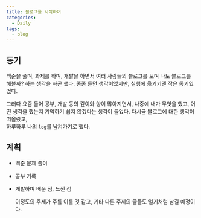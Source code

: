 ```yaml
---
title: 블로그를 시작하며
categories:
  - Daily
tags:
  - blog
---
```


## 동기

백준을 풀며, 과제를 하며, 개발을 하면서 여러 사람들의 블로그를 보며 나도 블로그를 해볼까? 하는 생각을 하곤 했다. 종종 들던 생각이었지만, 실행에 옮기기엔 작은 동기였었다.

그러다 요즘 들어 공부, 개발 등의 깊이와 양이 많아지면서, 나중에 내가 무엇을 했고, 어떤 생각을 했는지 기억하기 쉽지 않겠다는 생각이 들었다.
다시금 블로그에 대한 생각이 떠올랐고, \
하루하루 나의 `log`를 남겨가기로 했다.

## 계획

- 백준 문제 풀이
- 공부 기록
- 개발하며 배운 점, 느낀 점

  이정도의 주제가 주를 이룰 것 같고, 기타 다른 주제의 글들도 일기처럼 남길 예정이다.
